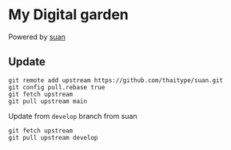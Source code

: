 # My Digital garden

Powered by [suan](https://github.com/thaitype/suan)

## Update

```
git remote add upstream https://github.com/thaitype/suan.git
git config pull.rebase true
git fetch upstream 
git pull upstream main
```

Update from `develop` branch from suan

```
git fetch upstream 
git pull upstream develop
```